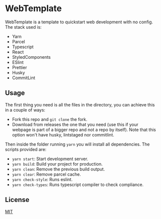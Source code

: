 # WebTemplate

WebTemplate is a template to quickstart web development with no config. The stack used is:
- Yarn
- Parcel
- Typescript
- React
- StyledComponents
- ESlint
- Prettier
- Husky
- CommitLint

## Usage

The first thing you need is all the files in the directory, you can achieve this in a couple of ways:
- Fork this repo and ```git clone``` the fork.
- Download from releases the one that you need (use this if your webpage is part of a bigger repo and not a repo by itself). Note that this option won't have husky, lintstaged nor commitlint.

Then inside the folder running ```yarn``` you will install all dependencies. The scripts provided are:
- ```yarn start```: Start development server.
- ```yarn build```: Build your project for production.
- ```yarn clean```: Remove the previous build output.
- ```yarn clear```: Remove parcel cache.
- ```yarn check-style```: Runs eslint.
- ```yarn check-types```: Runs typescript compiler to check compliance.

## License
[MIT](https://choosealicense.com/licenses/mit/)
